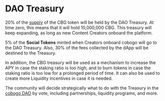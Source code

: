 # DAO Treasury

20% of the [supply](supply-and-distribution/) of the CBG token will be held by the DAO Treasury. At time zero, this means that it will hold 10,000,000 CBG. This treasury will keep expanding, as long as new Content Creators onboard the platform.

5% of the **Social Tokens** minted when Creators onboard cobogo will go to the DAO Treasury. Also, 30% of the fees collected by the dApp will be destined to the Treasury.

In addition, the CBG treasury will be used as a mechanism to increase the APY in case the staking ratio is too high, and to burn tokens in case the staking ratio is too low for a prolonged period of time. It can also be used to create more Liquidity incentives in case it is needed.

The community will decide strategically what to do with the Treasury in the [cobogo DAO](broken-reference/) by vote, including partnerships, liquidity programs, and more.
